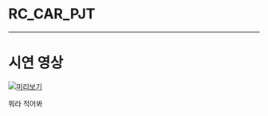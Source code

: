 # RC_CAR_PJT
---



# 시연 영상

[![미리보기](https://img.youtube.com/vi/OywUcQBBKCM/0.jpg)](https://www.youtube.com/watch?v=OywUcQBBKCM)

뭐라 적어봐
